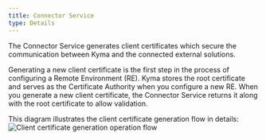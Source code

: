 ```yaml
---
title: Connector Service
type: Details
---
```


The Connector Service generates client certificates which secure the communication between Kyma and the connected external solutions.        

Generating a new client certificate is the first step in the process of configuring a Remote Environment (RE). Kyma stores the root certificate and serves as the Certificate Authority when you configure a new RE. When you generate a new client certificate, the Connector Service returns it along with the root certificate to allow validation.  

This diagram illustrates the client certificate generation flow in details:
![Client certificate generation operation flow](assets/002-automatic-configuration.png)
